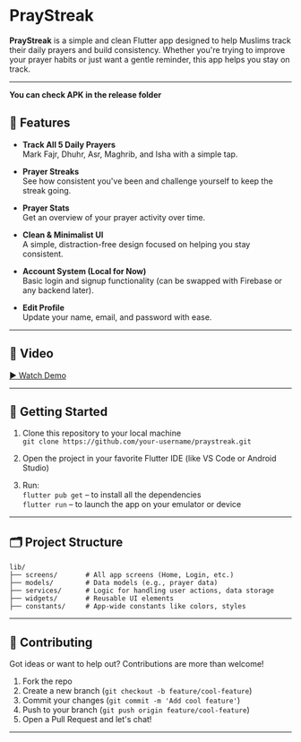 
# PrayStreak

**PrayStreak** is a simple and clean Flutter app designed to help Muslims track their daily prayers and build consistency. Whether you're trying to improve your prayer habits or just want a gentle reminder, this app helps you stay on track.

---
**You can check APK in the release folder**  

## 🌙 Features

- **Track All 5 Daily Prayers**  
  Mark Fajr, Dhuhr, Asr, Maghrib, and Isha with a simple tap.

- **Prayer Streaks**  
  See how consistent you've been and challenge yourself to keep the streak going.

- **Prayer Stats**  
  Get an overview of your prayer activity over time.

- **Clean & Minimalist UI**  
  A simple, distraction-free design focused on helping you stay consistent.

- **Account System (Local for Now)**  
  Basic login and signup functionality (can be swapped with Firebase or any backend later).

- **Edit Profile**  
  Update your name, email, and password with ease.

---

## 📸 Video

[▶ Watch Demo](praystreek.gif)

---

## 🚀 Getting Started

1. Clone this repository to your local machine  
   `git clone https://github.com/your-username/praystreak.git`

2. Open the project in your favorite Flutter IDE (like VS Code or Android Studio)

3. Run:  
   `flutter pub get` – to install all the dependencies  
   `flutter run` – to launch the app on your emulator or device

---

## 🗂️ Project Structure

```
lib/
├── screens/       # All app screens (Home, Login, etc.)
├── models/        # Data models (e.g., prayer data)
├── services/      # Logic for handling user actions, data storage
├── widgets/       # Reusable UI elements
├── constants/     # App-wide constants like colors, styles
```

---

## 🤝 Contributing

Got ideas or want to help out? Contributions are more than welcome!

1. Fork the repo
2. Create a new branch (`git checkout -b feature/cool-feature`)
3. Commit your changes (`git commit -m 'Add cool feature'`)
4. Push to your branch (`git push origin feature/cool-feature`)
5. Open a Pull Request and let's chat!

---
